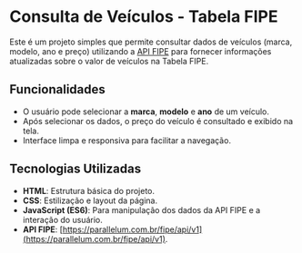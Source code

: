 # Consulta de Veículos - Tabela FIPE

Este é um projeto simples que permite consultar dados de veículos (marca, modelo, ano e preço) utilizando a [API FIPE](https://deividfortuna.github.io/fipe/) para fornecer informações atualizadas sobre o valor de veículos na Tabela FIPE.

## Funcionalidades

- O usuário pode selecionar a **marca**, **modelo** e **ano** de um veículo.
- Após selecionar os dados, o preço do veículo é consultado e exibido na tela.
- Interface limpa e responsiva para facilitar a navegação.

## Tecnologias Utilizadas

- **HTML**: Estrutura básica do projeto.
- **CSS**: Estilização e layout da página.
- **JavaScript (ES6)**: Para manipulação dos dados da API FIPE e a interação do usuário.
- **API FIPE**: [https://parallelum.com.br/fipe/api/v1](https://parallelum.com.br/fipe/api/v1).


 
